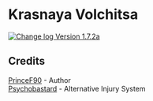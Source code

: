 # Krasnaya Volchitsa
[![Change log Version 1.7.2a](https://img.shields.io/badge/Version-1.7.2a-white?style=plastic&logo=github&labelColor=black&color=teal)](ChangeLog.md)

## Credits
[PrinceF90](https://github.com/NikolaiF90) - Author  
[Psychobastard](https://forums.bohemia.net/profile/762318-psychobastard/) - Alternative Injury System  